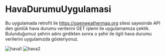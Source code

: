 # HavaDurumuUygulamasi
Bu uygulamada retrofit ile https://openweathermap.org sitesi sayesinde API den günlük hava durumu verilerini  GET işlemi ile uygulamamıza çektik. 
Bulunduğumuz şehrin adını girdikten sonra o şehir ile ilgili hava durumu verilerini uygulamızda gösteriyoruz.

![hava1](https://user-images.githubusercontent.com/47231687/76162265-17545400-614d-11ea-94fc-de9e8a903d7d.png)
![hava2](https://user-images.githubusercontent.com/47231687/76162270-2509d980-614d-11ea-9040-08b02957bd13.png)


